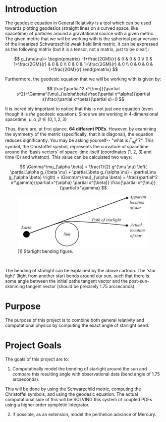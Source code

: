 # Introduction

The geodesic equation in General Relativity is a tool which can be used towards plotting geodesics (straight lines on a curved space, like spacetime) of particles around a gravitational source with a given metric. The given metric that we will be working with is the spherical polar version of the linearized Schwarzschild weak field limit metric. It can be expressed as the following matrix (but it is a tensor, not a matrix, just to be clear):

$$
g_{\mu\nu}=
\begin{pmatrix}
-1+\frac{2GM}{r} & 0 & 0 & 0 \\
0 & 1+\frac{2GM}{r} & 0 & 0 \\
0 & 0 & 1+\frac{2GM}{r} & 0 \\
0 & 0 & 0 & 1+\frac{2GM}{r}
\end{pmatrix}
$$

Furthermore, the geodesic equation that we will be working with is given by:

$$
\frac{\partial^2 x^{\mu}}{\partial s^2}+\Gamma^{\mu}_{\alpha\beta}\frac{\partial x^\alpha}{\partial s}\frac{\partial x^\beta}{\partial s}=0
$$

It is incredibly important to notice that this is not just one equation (even though it is *the* geodesic equation). Since we are working in 4-dimensional spacetime, $\mu, \alpha, \beta \in \{0, 1, 2, 3\}$

Thus, there are, at first glance, **64 different PDEs**. However, by examining the symmetry of the metric (specifically, that it is diagonal), the equation reduces significantly. You may be asking yourself-- "what is $\Gamma^{\mu}_{\alpha \beta}$?". This symbol, the Christoffel symbol, represents the curvature of spacetime around the 'basis vectors' of space-time itself (coordinates (1, 2, 3) and time (0) and whatnot). This value can be calculated two ways:

$$ 
\Gamma^\mu_{\alpha \beta} = \frac{1}{2} g^{\mu \nu} \left( \partial_\alpha g_{\beta \nu} + \partial_\beta g_{\alpha \nu} - \partial_\nu g_{\alpha \beta} \right) = \Gamma^{\mu}_{\alpha \beta} = \frac{\partial^2 x^\gamma}{\partial x^{\alpha} \partial x^{\beta}} \frac{\partial x^{\mu}}{\partial x^\gamma}
$$



<figure>
  <img src=starlight-bending.jpg>
  <figcaption> [1] Starlight bending figure.
</figcaption>
</figure>
<p>&nbsp;</p> 

The bending of starlight can be explained by the above cartoon. The 'star light' (light from another star) bends around our sun, such that there is some angle between the initial paths tangent vector and the post-sun-skimming tangent vector (should be precisely 1.75 arcseconds). 

# Purpose

The purpose of this project is to combine both general relativity and computational physics by computing the exact angle of starlight bend.

# Project Goals

The goals of this project are to:

1. Computatinally model the bending of starlight around the sun and compare this resulting angle with observational data (bend angle of 1.75 arcseconds).

This will be done by using the Schwarzchild metric, computing the Christoffel symbols, and using the geodesic equation. The actual computational side of this will be SOLVING this system of coupled PDEs using a higher order sympletic integrator.

2. If possible, as an extension, model the perihelion advance of Mercury.

